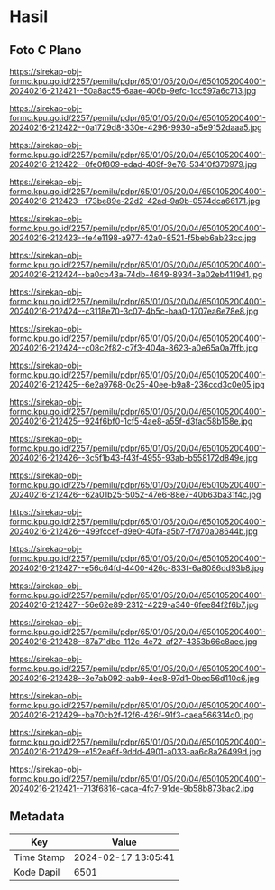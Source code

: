 # Hasil

## Foto C Plano

https://sirekap-obj-formc.kpu.go.id/2257/pemilu/pdpr/65/01/05/20/04/6501052004001-20240216-212421--50a8ac55-6aae-406b-9efc-1dc597a6c713.jpg

https://sirekap-obj-formc.kpu.go.id/2257/pemilu/pdpr/65/01/05/20/04/6501052004001-20240216-212422--0a1729d8-330e-4296-9930-a5e9152daaa5.jpg

https://sirekap-obj-formc.kpu.go.id/2257/pemilu/pdpr/65/01/05/20/04/6501052004001-20240216-212422--0fe0f809-edad-409f-9e76-53410f370979.jpg

https://sirekap-obj-formc.kpu.go.id/2257/pemilu/pdpr/65/01/05/20/04/6501052004001-20240216-212423--f73be89e-22d2-42ad-9a9b-0574dca66171.jpg

https://sirekap-obj-formc.kpu.go.id/2257/pemilu/pdpr/65/01/05/20/04/6501052004001-20240216-212423--fe4e1198-a977-42a0-8521-f5beb6ab23cc.jpg

https://sirekap-obj-formc.kpu.go.id/2257/pemilu/pdpr/65/01/05/20/04/6501052004001-20240216-212424--ba0cb43a-74db-4649-8934-3a02eb4119d1.jpg

https://sirekap-obj-formc.kpu.go.id/2257/pemilu/pdpr/65/01/05/20/04/6501052004001-20240216-212424--c3118e70-3c07-4b5c-baa0-1707ea6e78e8.jpg

https://sirekap-obj-formc.kpu.go.id/2257/pemilu/pdpr/65/01/05/20/04/6501052004001-20240216-212424--c08c2f82-c7f3-404a-8623-a0e65a0a7ffb.jpg

https://sirekap-obj-formc.kpu.go.id/2257/pemilu/pdpr/65/01/05/20/04/6501052004001-20240216-212425--6e2a9768-0c25-40ee-b9a8-236ccd3c0e05.jpg

https://sirekap-obj-formc.kpu.go.id/2257/pemilu/pdpr/65/01/05/20/04/6501052004001-20240216-212425--924f6bf0-1cf5-4ae8-a55f-d3fad58b158e.jpg

https://sirekap-obj-formc.kpu.go.id/2257/pemilu/pdpr/65/01/05/20/04/6501052004001-20240216-212426--3c5f1b43-f43f-4955-93ab-b558172d849e.jpg

https://sirekap-obj-formc.kpu.go.id/2257/pemilu/pdpr/65/01/05/20/04/6501052004001-20240216-212426--62a01b25-5052-47e6-88e7-40b63ba31f4c.jpg

https://sirekap-obj-formc.kpu.go.id/2257/pemilu/pdpr/65/01/05/20/04/6501052004001-20240216-212426--499fccef-d9e0-40fa-a5b7-f7d70a08644b.jpg

https://sirekap-obj-formc.kpu.go.id/2257/pemilu/pdpr/65/01/05/20/04/6501052004001-20240216-212427--e56c64fd-4400-426c-833f-6a8086dd93b8.jpg

https://sirekap-obj-formc.kpu.go.id/2257/pemilu/pdpr/65/01/05/20/04/6501052004001-20240216-212427--56e62e89-2312-4229-a340-6fee84f2f6b7.jpg

https://sirekap-obj-formc.kpu.go.id/2257/pemilu/pdpr/65/01/05/20/04/6501052004001-20240216-212428--87a71dbc-112c-4e72-af27-4353b66c8aee.jpg

https://sirekap-obj-formc.kpu.go.id/2257/pemilu/pdpr/65/01/05/20/04/6501052004001-20240216-212428--3e7ab092-aab9-4ec8-97d1-0bec56d110c6.jpg

https://sirekap-obj-formc.kpu.go.id/2257/pemilu/pdpr/65/01/05/20/04/6501052004001-20240216-212429--ba70cb2f-12f6-426f-91f3-caea566314d0.jpg

https://sirekap-obj-formc.kpu.go.id/2257/pemilu/pdpr/65/01/05/20/04/6501052004001-20240216-212429--e152ea6f-9ddd-4901-a033-aa6c8a26499d.jpg

https://sirekap-obj-formc.kpu.go.id/2257/pemilu/pdpr/65/01/05/20/04/6501052004001-20240216-212421--713f6816-caca-4fc7-91de-9b58b873bac2.jpg


## Metadata

| Key        | Value               |
| ---------- | ------------------- |
| Time Stamp | 2024-02-17 13:05:41 |
| Kode Dapil | 6501                |



